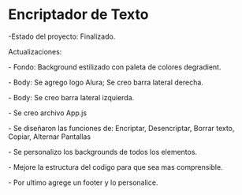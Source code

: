 <h1>Encriptador de Texto</h1>
-Estado del proyecto: Finalizado.
<p>Actualizaciones:</p>
<p>- Fondo: Background estilizado con paleta de colores degradient.</p>
<p>- Body: Se agrego logo Alura; Se creo barra lateral derecha.</p>
<p>- Body: Se creo barra lateral izquierda.</p>
<p>- Se creo archivo App.js</p>
<p>- Se diseñaron las funciones de: Encriptar, Desencriptar, Borrar texto, Copiar, Alternar Pantallas</p>
<p>- Se personalizo los backgrounds de todos los elementos.</p>
<p>- Mejore la estructura del codigo para que sea mas comprensible.</p>
<p>- Por ultimo agrege un footer y lo personalice.</p>
